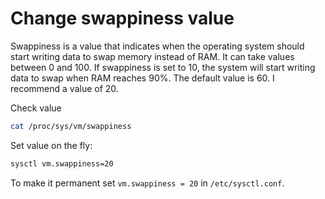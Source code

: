 # Change swappiness value

Swappiness is a value that indicates when the operating system should start writing data to swap memory instead of RAM. It can take values between 0 and 100. If swappiness is set to 10, the system will start writing data to swap when RAM reaches 90%. The default value is 60. I recommend a value of 20.

Check value

```bash
cat /proc/sys/vm/swappiness
```

Set value on the fly:

```bash
sysctl vm.swappiness=20
```

To make it permanent set ```vm.swappiness = 20``` in ```/etc/sysctl.conf```.
